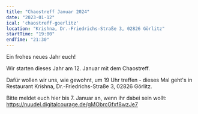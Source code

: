 ```yaml
---
title: "Chaostreff Januar 2024"
date: "2023-01-12"
ical: 'chaostreff-goerlitz'
location: "Krishna, Dr.-Friedrichs-Straße 3, 02826 Görlitz"
startTime: "19:00"
endTime: "21:30"
---
```


Ein frohes neues Jahr euch!

Wir starten dieses Jahr am 12. Januar mit dem Chaostreff. 

Dafür wollen wir uns, wie gewohnt, um 19 Uhr treffen - dieses Mal geht's in Restaurant Krishna, Dr.-Friedrichs-Straße 3, 02826 Görlitz.

Bitte meldet euch hier bis 7. Januar an, wenn ihr dabei sein wollt: https://nuudel.digitalcourage.de/gMObrcGfxf8wzJe7